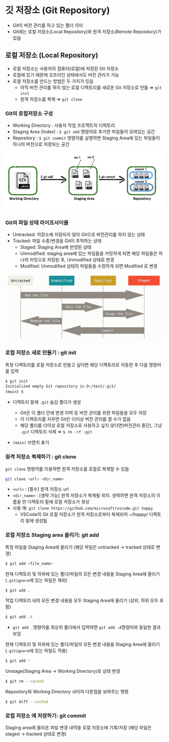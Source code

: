 # 깃 저장소 (Git Repository)
* Git이 버전 관리를 하고 있는 폴더 의미
* Git에는 로컬 저장소(Local Repository)와 원격 저장소(Remote Repository)가 있음 

## 로컬 저장소 (Local Repository)
* 로컬 저장소는 사용자의 컴퓨터(로컬)에 저장된 Git 저장소
* 로컬에 있기 때문에 오프라인 상태에서도 버전 관리가 가능
* 로컬 저장소를 만드는 방법은 두 가지가 있음
  - 아직 버전 관리를 하지 않는 로컬 디렉토리를 새로운 Git 저장소로 만듦 $\Rightarrow$ ```git init```
  - 원격 저장소를 복제  $\Rightarrow$ ```git clone```


### Git의 로컬저장소 구성
- Working Directory : 사용자 작업 프로젝트의 디렉토리
- Staging Area (Index) : `$ git add` 명령어로 추가한 파일들이 모여있는 공간
- Repository : `$ git commit` 명령어를 실행하면 Staging Area에 있는 파일들이 하나의 버전으로 저장되는 공간

<img src="../assets/git_02-1.png" width="500"/>

### Git의 파일 상태 라이프사이클
- Untracked: 저장소에 저장되지 않아 Git으로 버전관리를 하지 않는 상태
- Tracked: 파일 수종/변경을 Git이 추적하는 상태
  - Staged: Staging Area에 반영된 상태
  - Unmodified: staging area에 있는 파일들을 커밋하게 되면 해당 파일들은 하나의 커밋으로 저장된 후, Unmodified 상태로 변경
  - Modified: Unmodified 상태의 파일들을 수정하게 되면 Modified 로 변경

<img src="../assets/git_02-2.png" width="500"/>


### 로컬 저장소 새로 만들기 : git init
특정 디렉토리를 로컬 저장소로 만들고 싶다면 해당 디렉토리로 이동한 후 다음 명령어를 입력

```bash
$ git init
Initialized empty Git repository in D:/test/.git/
(main) $
```

*  디렉토리 밑에 `.git` 숨김 폴더가 생성
    - Git은 이 폴더 안에 변경 이력 등 버전 관리를 위한 파일들을 모두 저장
    - 이 디렉토리를 지우면 Git은 더이상 버전 관리를 할 수가 없음
    - 해당 폴더를 더이상 로컬 저장소로 사용하고 싶지 않다면(버전관리 중단), 그냥 `.git` 디렉토리 삭제 $\Rightarrow$ ```$ rm -rf .git```      

* `(main)` 브랜치 표기

### 원격 저장소 복제하기 : git clone
```git clone``` 명령어를 이용하면 원격 저장소를 로컬로 복제할 수 있음

```bash
git clone <url> <dir_name>
```
* `<url>` : [필수] 원격 저장소 url
* `<dir_name>` : [생략 가능] 원격 저장소가 복제될 위치. 생략하면 원격 저장소의 이름을 딴 디렉토리 밑에 로컬 저장소가 생성
* 사용 예: ``` git clone https://github.com/microsoft/vscode.git happy ```
  - VSCode의 Git 로컬 저장소가 원격 저장소로부터 복제되어 ~/happy/ 디렉토리 밑에 생성됨


### 로컬 저장소 Staging area 올리기: git add
특정 파일을 Staging Area에 올리기 (해당 파일은 untracked $\rightarrow$ tracked 상태로 변경)

```bash
$ git add <file_name> 
```

현재 디렉토리 및 하위에 있는 폴더/파일의 모든 변경 내용을 Staging Area에 올리기 (`.gitignore`에 있는 파일은 제외)
```bash
$ git add .
```
작업 디렉토리 내의 모든 변경 내용을 모두 Staging Area에 올리기 (상위, 하위 모두 포함)
```bash
$ git add -A
```
  - `git add .`명령어를 최상위 폴더에서 입력하면 `git add -A`명령어와 동일한 결과 보임

현재 디렉토리 및 하위에 있는 폴더/파일의 모든 변경 내용을 Staging Area에 올리기 (`.gitignore`에 있는 파일도 적용)
```bash
$ git add * 
```

Unstage(Staging Area $\rightarrow$ Working Directory)로 상태 변경
```bash
$ git rm --cached
```
Repository와 Working Directory 사이의 다른점을 보여주는 명령
```bash
$ git diff --cached
```

### 로컬 저장소 에 저장하기: git commit
Staging area에 올라온 파일 변경 내역을 로컬 저장소에 기록/저장 (해당 파일은 staged $\rightarrow$ tracked 상태로 변경)
